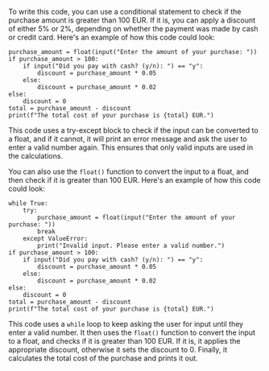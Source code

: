 To write this code, you can use a conditional statement to check if the purchase amount is greater than 100 EUR. If it is, you can apply a discount of either 5% or 2%, depending on whether the payment was made by cash or credit card. Here's an example of how this code could look:
```
purchase_amount = float(input("Enter the amount of your purchase: "))
if purchase_amount > 100:
    if input("Did you pay with cash? (y/n): ") == "y":
        discount = purchase_amount * 0.05
    else:
        discount = purchase_amount * 0.02
else:
    discount = 0
total = purchase_amount - discount
print(f"The total cost of your purchase is {total} EUR.")
```
This code uses a try-except block to check if the input can be converted to a float, and if it cannot, it will print an error message and ask the user to enter a valid number again. This ensures that only valid inputs are used in the calculations.

You can also use the `float()` function to convert the input to a float, and then check if it is greater than 100 EUR. Here's an example of how this code could look:
```
while True:
    try:
        purchase_amount = float(input("Enter the amount of your purchase: "))
        break
    except ValueError:
        print("Invalid input. Please enter a valid number.")
if purchase_amount > 100:
    if input("Did you pay with cash? (y/n): ") == "y":
        discount = purchase_amount * 0.05
    else:
        discount = purchase_amount * 0.02
else:
    discount = 0
total = purchase_amount - discount
print(f"The total cost of your purchase is {total} EUR.")
```
This code uses a `while` loop to keep asking the user for input until they enter a valid number. It then uses the `float()` function to convert the input to a float, and checks if it is greater than 100 EUR. If it is, it applies the appropriate discount, otherwise it sets the discount to 0. Finally, it calculates the total cost of the purchase and prints it out.